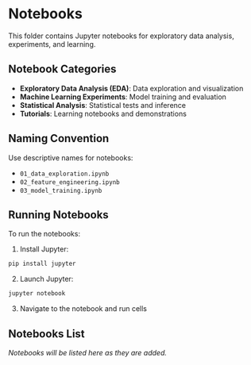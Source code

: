 # Notebooks

This folder contains Jupyter notebooks for exploratory data analysis, experiments, and learning.

## Notebook Categories

- **Exploratory Data Analysis (EDA)**: Data exploration and visualization
- **Machine Learning Experiments**: Model training and evaluation
- **Statistical Analysis**: Statistical tests and inference
- **Tutorials**: Learning notebooks and demonstrations

## Naming Convention

Use descriptive names for notebooks:
- `01_data_exploration.ipynb`
- `02_feature_engineering.ipynb`
- `03_model_training.ipynb`

## Running Notebooks

To run the notebooks:

1. Install Jupyter:
```bash
pip install jupyter
```

2. Launch Jupyter:
```bash
jupyter notebook
```

3. Navigate to the notebook and run cells

## Notebooks List

*Notebooks will be listed here as they are added.*
